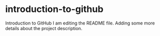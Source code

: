 # introduction-to-github
Introduction to GitHub
I am editing the README file. Adding some more details about the project description.
